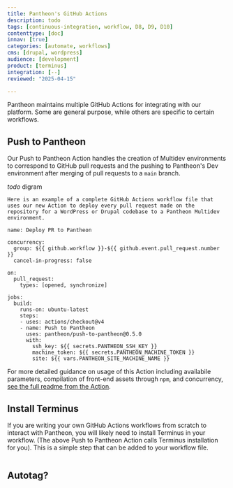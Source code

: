 ```yaml
---
title: Pantheon's GitHub Actions
description: todo
tags: [continuous-integration, workflow, D8, D9, D10]
contenttype: [doc]
innav: [true]
categories: [automate, workflows]
cms: [drupal, wordpress]
audience: [development]
product: [terminus]
integration: [--]
reviewed: "2025-04-15"

---
```


Pantheon maintains multiple GitHub Actions for integrating with our platform.
Some are general purpose, while others are specific to certain workflows.


## Push to Pantheon

Our Push to Pantheon Action handles the creation of Multidev environments to correspond to GitHub pull requests and the pushing to Pantheon's Dev environment after merging of pull requests to a `main` branch.

_todo_ digram




```
Here is an example of a complete GitHub Actions workflow file that uses our new Action to deploy every pull request made on the repository for a WordPress or Drupal codebase to a Pantheon Multidev environment.

name: Deploy PR to Pantheon

concurrency:
  group: ${{ github.workflow }}-${{ github.event.pull_request.number }}
  cancel-in-progress: false

on:
  pull_request:
    types: [opened, synchronize]

jobs:
  build:
    runs-on: ubuntu-latest
    steps:
    - uses: actions/checkout@v4
    - name: Push to Pantheon
      uses: pantheon/push-to-pantheon@0.5.0
      with:
        ssh_key: ${{ secrets.PANTHEON_SSH_KEY }}
        machine_token: ${{ secrets.PANTHEON_MACHINE_TOKEN }}
        site: ${{ vars.PANTHEON_SITE_MACHINE_NAME }}

```

For more detailed guidance on usage of this Action including availabile parameters, compilation of front-end assets through `npm`, and concurrency, [see the full readme from the Action](https://github.com/stevector/push-to-pantheon).




## Install Terminus

If you are writing your own GitHub Actions workflows from scratch to interact with Pantheon, you will likely need to install Terminus in your workflow. (The above Push to Pantheon Action calls Terminus installation for you). This is a simple step that can be added to your workflow file.

```yaml


```

## Autotag?







